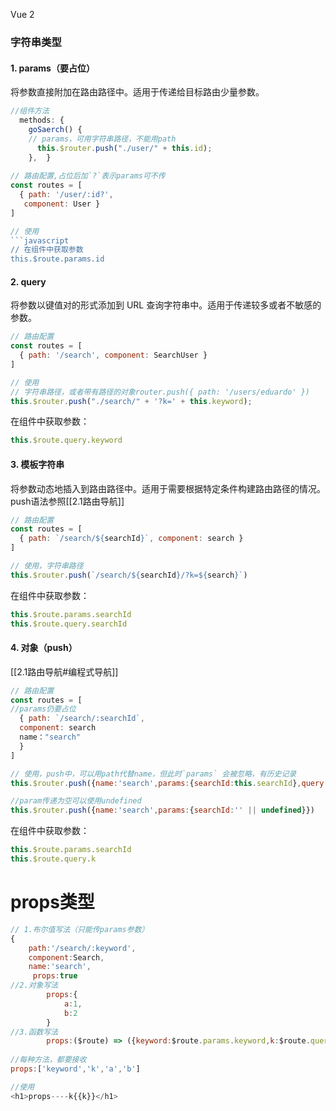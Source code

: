 Vue 2 
### 字符串类型

#### 1. params（要占位）

将参数直接附加在路由路径中。适用于传递给目标路由少量参数。

```javascript
//组件方法
  methods: {
    goSaerch() {
    // params，可用字符串路径，不能用path
      this.$router.push("./user/" + this.id);
    },  }
    
// 路由配置,占位后加`?`表示params可不传
const routes = [
  { path: '/user/:id?',
   component: User }
]

// 使用
```javascript
// 在组件中获取参数
this.$route.params.id
```
#### 2. query

将参数以键值对的形式添加到 URL 查询字符串中。适用于传递较多或者不敏感的参数。

```javascript      
// 路由配置
const routes = [
  { path: '/search', component: SearchUser }
]

// 使用
// 字符串路径，或者带有路径的对象router.push({ path: '/users/eduardo' })
this.$router.push("./search/" + '?k=' + this.keyword);
```

在组件中获取参数：
```javascript
this.$route.query.keyword
```

#### 3. 模板字符串

将参数动态地插入到路由路径中。适用于需要根据特定条件构建路由路径的情况。
push语法参照[[2.1路由导航]]

```javascript
// 路由配置
const routes = [
  { path: `/search/${searchId}`, component: search }
]

// 使用，字符串路径
this.$router.push(`/search/${searchId}/?k=${search}`)
```

在组件中获取参数：
```javascript
this.$route.params.searchId
this.$route.query.searchId
```
#### 4. 对象（push）
[[2.1路由导航#编程式导航]]
```javascript
// 路由配置
const routes = [
//params仍要占位
  { path: `/search/:searchId`, 
  component: search 
  name："search"
  }
]

// 使用，push中，可以用path代替name，但此时`params` 会被忽略，有历史记录
this.$router.push({name:'search',params:{searchId:this.searchId},query:{k:this.searchId}})

//param传递为空可以使用undefined
this.$router.push({name:'search',params:{searchId:'' || undefined}})
```

在组件中获取参数：
```javascript
this.$route.params.searchId
this.$route.query.k
```

# props类型
```js
// 1.布尔值写法（只能传params参数）
{
	path:'/search/:keyword',
	component:Search,
	name:'search',
	 props:true
//2.对象写法
        props:{
            a:1,
            b:2
        }
//3.函数写法
        props:($route) => ({keyword:$route.params.keyword,k:$route.query.k})
        
//每种方法，都要接收
props:['keyword','k','a','b']

//使用
<h1>props----k{{k}}</h1>
```
